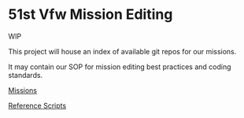# 51st Vfw Mission Editing

WIP

This project will house an index of available git repos for our missions.

It may contain our SOP for mission editing best practices and coding standards.


[Missions](./documentation/missions.md)

[Reference Scripts](./documentation/referenceScripts.md)